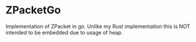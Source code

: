 # ZPacketGo

Implementation of ZPacket in go. Unlike my Rust implementation this is NOT intended to be embedded due to usage of heap.

